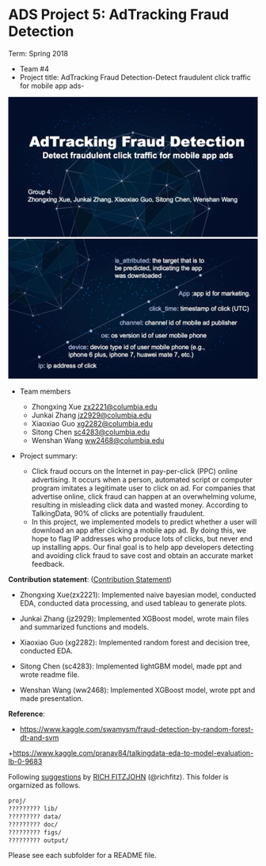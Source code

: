 # ADS Project 5: AdTracking Fraud Detection

Term: Spring 2018

+ Team #4
+ Project title: AdTracking Fraud Detection-Detect fraudulent click traffic for mobile app ads-

![image](figs/Title.png)
![image](figs/Feature.png)

+ Team members
	+ Zhongxing Xue zx2221@columbia.edu
	+ Junkai Zhang jz2929@columbia.edu
	+ Xiaoxiao Guo xg2282@columbia.edu
	+ Sitong Chen sc4283@columbia.edu
	+ Wenshan Wang ww2468@columbia.edu

+ Project summary:
  + Click fraud occurs on the Internet in pay-per-click (PPC) online advertising. It occurs when a person, automated script or computer program imitates a legitimate user to click on ad. For companies that advertise online, click fraud can happen at an overwhelming volume, resulting in misleading click data and wasted money. According to TalkingData, 90% of clicks are potentially fraudulent.
  + In this project, we implemented models to predict whether a user will download an app after clicking a mobile app ad. By doing this, we hope to flag IP addresses who produce lots of clicks, but never end up installing apps. Our final goal is to help app developers detecting and avoiding click fraud to save cost and obtain an accurate market feedback.

**Contribution statement**: ([Contribution Statement](doc/a_note_on_contributions.md))
+ Zhongxing Xue(zx2221): Implemented naive bayesian model, conducted EDA, conducted data processing, and used tableau to generate plots.

+ Junkai Zhang (jz2929): Implemented XGBoost model, wrote main files and summarized functions and models.

+ Xiaoxiao Guo (xg2282): Implemented random forest and decision tree, conducted EDA.

+ Sitong Chen (sc4283): Implemented lightGBM model, made ppt and wrote readme file.

+ Wenshan Wang (ww2468): Implemented XGBoost model, wrote ppt and made presentation.

**Reference**:
+ https://www.kaggle.com/swamysm/fraud-detection-by-random-forest-dt-and-svm

+https://www.kaggle.com/pranav84/talkingdata-eda-to-model-evaluation-lb-0-9683

Following [suggestions](http://nicercode.github.io/blog/2013-04-05-projects/) by [RICH FITZJOHN](http://nicercode.github.io/about/#Team) (@richfitz). This folder is orgarnized as follows.

```
proj/
????????? lib/
????????? data/
????????? doc/
????????? figs/
????????? output/
```

Please see each subfolder for a README file.
